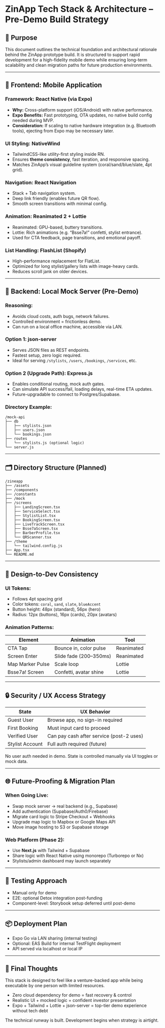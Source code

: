 
# ZinApp Tech Stack & Architecture – Pre-Demo Build Strategy

## 🧭 Purpose
This document outlines the technical foundation and architectural rationale behind the ZinApp prototype build. It is structured to support rapid development for a high-fidelity mobile demo while ensuring long-term scalability and clean migration paths for future production environments.

---

## 📱 Frontend: Mobile Application

### Framework: **React Native (via Expo)**
- **Why:** Cross-platform support (iOS/Android) with native performance.
- **Expo Benefits:** Fast prototyping, OTA updates, no native build config needed during MVP.
- **Consideration:** If scaling to native hardware integration (e.g. Bluetooth tools), ejecting from Expo may be necessary later.

### UI Styling: **NativeWind**
- TailwindCSS-like utility-first styling inside RN.
- Ensures **theme consistency**, fast iteration, and responsive spacing.
- Matches ZinApp’s visual guideline system (coral/sand/blue/slate, 4pt grid).

### Navigation: **React Navigation**
- Stack + Tab navigation system.
- Deep link friendly (enables future QR flow).
- Smooth screen transitions with minimal config.

### Animation: **Reanimated 2 + Lottie**
- Reanimated: GPU-based, buttery transitions.
- Lottie: Rich animations (e.g. “Bsse7a!” confetti, stylist entrance). 
- Used for CTA feedback, page transitions, and emotional payoff.

### List Handling: **FlashList (Shopify)**
- High-performance replacement for FlatList.
- Optimized for long stylist/gallery lists with image-heavy cards.
- Reduces scroll jank on older devices.

---

## 🔧 Backend: Local Mock Server (Pre-Demo)

### Reasoning:
- Avoids cloud costs, auth bugs, network failures.
- Controlled environment = frictionless demo.
- Can run on a local office machine, accessible via LAN.

### Option 1: **json-server**
- Serves JSON files as REST endpoints.
- Fastest setup, zero logic required.
- Ideal for serving `/stylists`, `/users`, `/bookings`, `/services`, etc.

### Option 2 (Upgrade Path): **Express.js**
- Enables conditional routing, mock auth gates.
- Can simulate API success/fail, loading delays, real-time ETA updates.
- Future-upgradable to connect to Postgres/Supabase.

### Directory Example:
```
/mock-api
├── db
│   ├── stylists.json
│   ├── users.json
│   └── bookings.json
├── routes
│   └── stylists.js (optional logic)
└── server.js
```

---

## 🗂 Directory Structure (Planned)
```
/zineapp
├── /assets
├── /components
├── /constants
├── /mock
├── /screens
│   ├── LandingScreen.tsx
│   ├── ServiceSelect.tsx
│   ├── StylistList.tsx
│   ├── BookingScreen.tsx
│   ├── LiveTrackScreen.tsx
│   ├── Bsse7aScreen.tsx
│   ├── BarberProfile.tsx
│   └── QRScanner.tsx
├── /theme
│   └── tailwind.config.js
├── App.tsx
└── README.md
```

---

## 🧠 Design-to-Dev Consistency

### UI Tokens:
- Follows 4pt spacing grid
- Color tokens: `coral`, `sand`, `slate`, `blueAccent`
- Button height: 48px (standard), 56px (hero)
- Radius: 12px (buttons), 16px (cards), 20px (avatars)

### Animation Patterns:
| Element          | Animation               | Tool      |
|------------------|--------------------------|-----------|
| CTA Tap          | Bounce in, color pulse   | Reanimated|
| Screen Enter     | Slide fade (200–350ms)   | Reanimated|
| Map Marker Pulse | Scale loop               | Lottie    |
| Bsse7a! Screen   | Confetti, avatar shine   | Lottie    |

---

## 🔒 Security / UX Access Strategy

| State             | UX Behavior                             |
|------------------|------------------------------------------|
| Guest User        | Browse app, no sign-in required          |
| First Booking     | Must input card to proceed               |
| Verified User     | Can pay cash after service (post-2 uses) |
| Stylist Account   | Full auth required (future)              |

No user auth needed in demo. State is controlled manually via UI toggles or mock data.

---

## 🌐 Future-Proofing & Migration Plan

### When Going Live:
- Swap mock server → real backend (e.g., Supabase)
- Add authentication (Supabase/Auth0/Firebase)
- Migrate card logic to Stripe Checkout + Webhooks
- Upgrade map logic to Mapbox or Google Maps API
- Move image hosting to S3 or Supabase storage

### Web Platform (Phase 2):
- Use **Next.js** with Tailwind + Supabase
- Share logic with React Native using monorepo (Turborepo or Nx)
- Stylists/admin dashboard may launch separately

---

## 🧪 Testing Approach
- Manual only for demo
- E2E: optional Detox integration post-funding
- Component-level: Storybook setup deferred until post-demo

---

## 📦 Deployment Plan
- Expo Go via LAN sharing (internal testing)
- Optional: EAS Build for internal TestFlight deployment
- API served via localhost or local IP

---

## 🧤 Final Thoughts
This stack is designed to feel like a venture-backed app while being executable by one person with limited resources.

- Zero cloud dependency for demo = fast recovery & control
- Realistic UI + mocked logic = confident investor presentation
- Expo + Tailwind + Lottie + json-server = top-tier demo experience without tech debt

The technical runway is built. Development begins when strategy is airtight.
